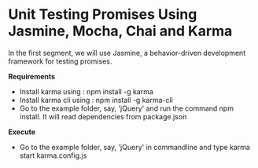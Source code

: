 Unit Testing Promises Using Jasmine, Mocha, Chai and Karma
====================

In the first segment, we will use Jasmine, a behavior-driven development framework for testing promises.


**Requirements**

- Install karma using : npm install -g karma 
- Install karma cli using : npm install -g karma-cli
- Go to the example folder, say, 'jQuery' and run the command npm install. It will read dependencies from package.json 

**Execute**

- Go to the example folder, say, 'jQuery' in commandline and type karma start karma.config.js
